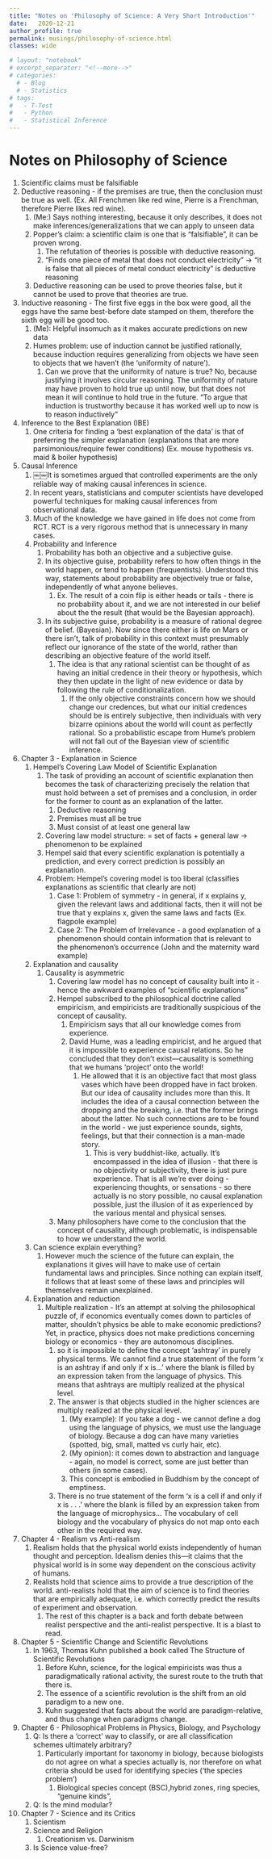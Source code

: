```yaml
---
title: "Notes on 'Philosophy of Science: A Very Short Introduction'"
date:   2020-12-21
author_profile: true
permalink: musings/philosophy-of-science.html
classes: wide

# layout: "notebook"
# excerpt_separator: "<!--more-->"
# categories:
  # - Blog
  # - Statistics
# tags:
#   - T-Test
#   - Python
#   - Statistical Inference
---
```


# Notes on Philosophy of Science

1. Scientific claims must be falsifiable
2. Deductive reasoning - if the premises are true, then the conclusion must be true as well. (Ex. All Frenchmen like red wine, Pierre is a Frenchman, therefore Pierre likes red wine).
    1. (Me:) Says nothing interesting, because it only describes, it does not make inferences/generalizations that we can apply to unseen data
    2. Popper’s claim: a scientific claim is one that is “falsifiable”, it can be proven wrong.
        1. The refutation of theories is possible with deductive reasoning. 
        2. “Finds one piece of metal that does not conduct electricity” -> “it is false that all pieces of metal conduct electricity” is deductive reasoning
    3. Deductive reasoning can be used to prove theories false, but it cannot be used to prove that theories are true.
3. Inductive reasoning - The first five eggs in the box were good, all the eggs have the same best-before date stamped on them, therefore the sixth egg will be good too.
    1. (Me): Helpful insomuch as it makes accurate predictions on new data
    2. Humes problem: use of induction cannot be justified rationally, because induction requires generalizing from objects we have seen to objects that we haven’t (the ‘uniformity of nature’).
        1. Can we prove that the uniformity of nature is true? No, because justifying it involves circular reasoning. The uniformity of nature may have proven to hold true up until now, but that does not mean it will continue to hold true in the future. “To argue that induction is trustworthy because it has worked well up to now is to reason inductively”
4. Inference to the Best Explanation (IBE) 
    1. One criteria for finding a ‘best explanation of the data’ is that of preferring the simpler explanation (explanations that are more parsimonious/require fewer conditions) (Ex. mouse hypothesis vs. maid & boiler hypothesis)
5. Causal Inference
    1. ￼￼It is sometimes argued that controlled experiments are the only reliable way of making causal inferences in science.
    2. In recent years, statisticians and computer scientists have developed powerful techniques for making causal inferences from observational data.
    3. Much of the knowledge we have gained in life does not come from RCT. RCT is a very rigorous method that is unnecessary in many cases.
    4. Probability and Inference
        1. Probability has both an objective and a subjective guise. 
        2. In its objective guise, probability refers to how often things in the world happen, or tend to happen (frequentists). Understood this way, statements about probability are objectively true or false, independently of what anyone believes. 
            1. Ex. The result of a coin flip is either heads or tails - there is no probability about it, and we are not interested in our belief about the the result (that would be the Bayesian approach).
        3. In its subjective guise, probability is a measure of rational degree of belief. (Bayesian). Now since there either is life on Mars or there isn’t, talk of probability in this context must presumably reflect our ignorance of the state of the world, rather than describing an objective feature of the world itself. 
            1. The idea is that any rational scientist can be thought of as having an initial credence in their theory or hypothesis, which they then update in the light of new evidence or data by following the rule of conditionalization. 
                1. If the only objective constraints concern how we should change our credences, but what our initial credences should be is entirely subjective, then individuals with very bizarre opinions about the world will count as perfectly rational. So a probabilistic escape from Hume’s problem will not fall out of the Bayesian view of scientific inference. 
6. Chapter 3 - Explanation in Science
    1. Hempel’s Covering Law Model of Scientific Explanation 
        1. The task of providing an account of scientific explanation then becomes the task of characterizing precisely the relation that must hold between a set of premises and a conclusion, in order for the former to count as an explanation of the latter. 
            1. Deductive reasoning
            2. Premises must all be true
            3. Must consist of at least one general law
        2. Covering law model structure: = set of facts + general law -> phenomenon to be explained
        3. Hempel said that every scientific explanation is potentially a prediction, and every correct prediction is possibly an explanation. 
        4. Problem: Hempel’s covering model is too liberal (classifies explanations as scientific that clearly are not)
            1. Case 1: Problem of symmetry - in general, if x explains y, given the relevant laws and additional facts, then it will not be true that y explains x, given the same laws and facts (Ex. flagpole example)
            2. Case 2: The Problem of Irrelevance  - a good explanation of a phenomenon should contain information that is relevant to the phenomenon’s occurrence (John and the maternity ward example)
    2. Explanation and causality 
        1. Causality is asymmetric
            1. Covering law model has no concept of causality built into it - hence the awkward examples of “scientific explanations”
            2. Hempel subscribed to the philosophical doctrine called empiricism, and empiricists are traditionally suspicious of the concept of causality. 
                1. Empiricism says that all our knowledge comes from experience.
                2. David Hume, was a leading empiricist, and he argued that it is impossible to experience causal relations. So he concluded that they don’t exist—causality is something that we humans ‘project’ onto the world!
                    1. He allowed that it is an objective fact that most glass vases which have been dropped have in fact broken. But our idea of causality includes more than this. It includes the idea of a causal connection between the dropping and the breaking, i.e. that the former brings about the latter. No such connections are to be found in the world - we just experience sounds, sights, feelings, but that their connection is a man-made story. 
                        1. This is very buddhist-like, actually. It’s encompassed in the idea of illusion - that there is no objectivity or subjectivity, there is just pure experience. That is all we’re ever doing - experiencing thoughts, or sensations - so there actually is no story possible, no causal explanation possible, just the illusion of it as experienced by the various mental and physical senses.
            3. Many philosophers have come to the conclusion that the concept of causality, although problematic, is indispensable to how we understand the world. 
    3. Can science explain everything?
        1. However much the science of the future can explain, the explanations it gives will have to make use of certain fundamental laws and principles. Since nothing can explain itself, it follows that at least some of these laws and principles will themselves remain unexplained. 
    4. Explanation and reduction 
        1. Multiple realization - It’s an attempt at solving the philosophical puzzle of, if economics eventually comes down to particles of matter, shouldn’t physics be able to make economic predictions? Yet, in practice, physics does not make predictions concerning biology or economics - they are autonomous disciplines. 
            1. so it is impossible to define the concept ‘ashtray’ in purely physical terms. We cannot find a true statement of the form ‘x is an ashtray if and only if x is...’ where the blank is filled by an expression taken from the language of physics. This means that ashtrays are multiply realized at the physical level. 
            2. The answer is that objects studied in the higher sciences are multiply realized at the physical level.
                1. (My example): If you take a dog - we cannot define a dog using the language of physics, we must use the language of biology. Because a dog can have many varieties (spotted, big, small, matted vs curly hair, etc). 
                2. (My opinion): it comes down to abstraction and language - again, no model is correct, some are just better than others (in some cases). 
                3. This concept is embodied in Buddhism by the concept of emptiness.
            3. There is no true statement of the form ‘x is a cell if and only if x is . . .’ where the blank is filled by an expression taken from the language of microphysics… The vocabulary of cell biology and the vocabulary of physics do not map onto each other in the required way. 
7. Chapter 4 - Realism vs Anti-realism
    1. Realism holds that the physical world exists independently of human thought and perception. Idealism denies this—it claims that the physical world is in some way dependent on the conscious activity of humans. 
    2. Realists hold that science aims to provide a true description of the world. anti-realists hold that the aim of science is to find theories that are empirically adequate, i.e. which correctly predict the results of experiment and observation. 
        1. The rest of this chapter is a back and forth debate between realist perspective and the anti-realist perspective. It is a blast to read.
8. Chapter 5 - Scientific Change and Scientific Revolutions
    1. In 1963, Thomas Kuhn published a book called The Structure of Scientific Revolutions 
        1. Before Kuhn, science, for the logical empiricists was thus a paradigmatically rational activity, the surest route to the truth that there is. 
        2. The essence of a scientific revolution is the shift from an old paradigm to a new one. 
        3. Kuhn suggested that facts about the world are paradigm-relative, and thus change when paradigms change. 
9. Chapter 6 - Philosophical Problems in Physics, Biology, and Psychology
    1. Q: Is there a ‘correct’ way to classify, or are all classification schemes ultimately arbitrary? 
        1. Particularly important for taxonomy in biology, because biologists do not agree on what a species actually is, nor therefore on what criteria should be used for identifying species (‘the species problem’)
            1. Biological species concept (BSC),hybrid zones, ring species, “genuine kinds”, 
    2. Q: Is the mind modular? 
10. Chapter 7 - Science and its Critics
    1. Scientism
    2. Science and Religion
        1. Creationism vs. Darwinism
    3. Is Science value-free?

